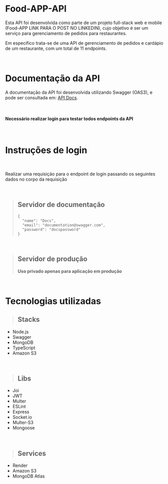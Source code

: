 # Food-APP-API

Esta API foi desenvolvida como parte de um projeto full-stack web e mobile (Food-APP LINK PARA O POST NO LINKEDIN), cujo objetivo é ser um serviço para gerenciamento de pedidos para restaurantes.

Em especifico trata-se de uma API de gerenciamento de pedidos e cardápio de um restaurante, com um total de 11 endpoints.

<br>

# Documentação da API

A documentação da API foi desenvolvida utilizando Swagger (OAS3), e pode ser consultada em: <a href="https://food-app-6n6r.onrender.com/">API Docs</a>.

<br>


#### **Necessário realizar login para testar todos endpoints da API**

<br>

# Instruções de login

<br>

Realizar uma requisição para o endpoint de login passando os seguintes dados no corpo da requisição

<br>

> ## Servidor de documentação
> ```
> {
>   "name": "Docs",
>   "email": "documentation@swagger.com",
>   "password": "docspassword"
> }
> ```

<br>

> ## Servidor de produção
> **Uso privado apenas para aplicação em produção**

<br>

# Tecnologias utilizadas

> ##  Stacks
* Node.js
* Swagger
* MongoDB
* TypeScript
* Amazon S3

<br>

> ## Libs
* Joi
* JWT
* Multer
* ESLint
* Express
* Socket.io
* Multer-S3
* Mongoose

<br>

> ## Services
* Render
* Amazon S3
* MongoDB Atlas
